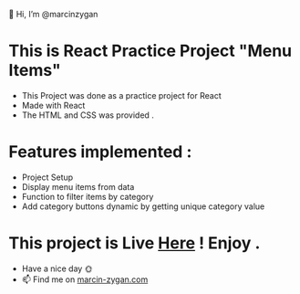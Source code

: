 👋 Hi, I’m @marcinzygan

# This is React Practice Project "Menu Items"

- This Project was done as a practice project for React
- Made with React
- The HTML and CSS was provided .

# Features implemented :

- Project Setup
- Display menu items from data
- Function to filter items by category
- Add category buttons dynamic by getting unique category value

# This project is Live <a href="https://mz-react-menu-items.netlify.app">Here</a> ! Enjoy .

- Have a nice day 🌞
- 📫 Find me on <a href="https://marcin-zygan.com">marcin-zygan.com</a>
